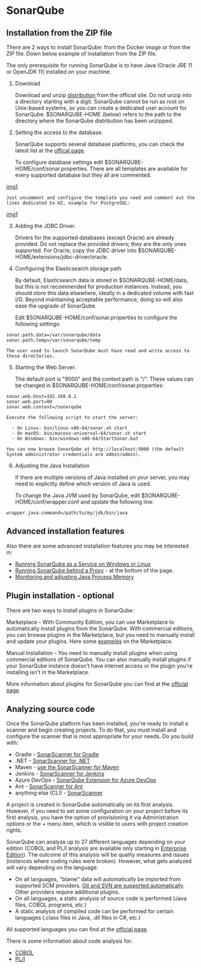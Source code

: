 # SonarQube

## Installation from the ZIP file

There are 2 ways to install SonarQube: from the Docker image or from the ZIP file. Down below example of installation from the ZIP file.

The only prerequisite for running SonarQube is to have Java (Oracle JRE 11 or OpenJDK 11) installed on your machine.

1.  Download

    Download and unzip [distribution](https://www.sonarqube.org/downloads/) from the official site.
    Do not unzip into a directory starting with a digit.
    SonarQube cannot be run as root on Unix-based systems, so you can create a dedicated user account for SonarQube.
    $SONARQUBE-HOME (below) refers to the path to the directory where the SonarQube distribution has been unzipped.

2.  Setting the access to the database.

    SonarQube supports several database platforms, you can check the latest list at the [offical page](https://docs.sonarqube.org/latest/requirements/requirements/).

    To configure database settings edit $SONARQUBE-HOME/conf/sonar.properties. 
    There are all templates are available for every supported database but they all are commented.

[img1](img/img1.png)

    Just uncomment and configure the template you need and comment out the lines dedicated to H2, example for PostgreSQL:

[img1](img/img2.png)

3. Adding the JDBC Driver.

    Drivers for the supported databases (except Oracle) are already provided. Do not replace the provided drivers; they are the only ones supported.
    For Oracle, copy the JDBC driver into $SONARQUBE-HOME/extensions/jdbc-driver/oracle.

4. Configuring the Elasticsearch storage path

    By default, Elasticsearch data is stored in $SONARQUBE-HOME/data, but this is not recommended for production instances. Instead, you should store this data elsewhere, ideally in a dedicated volume with fast I/O. Beyond maintaining acceptable performance, doing so will also ease the upgrade of SonarQube.

    Edit $SONARQUBE-HOME/conf/sonar.properties to configure the following settings:

```
sonar.path.data=/var/sonarqube/data
sonar.path.temp=/var/sonarqube/temp
```

    The user used to launch SonarQube must have read and write access to those directories.

5. Starting the Web Server.

    The default port is "9000" and the context path is "/". These values can be changed in $SONARQUBE-HOME/conf/sonar.properties:

```
sonar.web.host=192.168.0.1
sonar.web.port=80
sonar.web.context=/sonarqube
```

    Execute the following script to start the server:

      - On Linux: bin/linux-x86-64/sonar.sh start
      - On macOS: bin/macosx-universal-64/sonar.sh start
      - On Windows: bin/windows-x86-64/StartSonar.bat

    You can now browse SonarQube at http://localhost:9000 (the default System administrator credentials are admin/admin).

6. Adjusting the Java Installation

    If there are multiple versions of Java installed on your server, you may need to explicitly define which version of Java is used.

    To change the Java JVM used by SonarQube, edit $SONARQUBE-HOME/conf/wrapper.conf and update the following line:

```
wrapper.java.command=/path/to/my/jdk/bin/java
```

## Advanced installation features

Also there are some advanced installation features you may be interested in:

  - [Running SonarQube as a Service on Windows or Linux](https://docs.sonarqube.org/latest/setup/operate-server/)
  - [Running SonarQube behind a Proxy](https://docs.sonarqube.org/latest/setup/operate-server/) - at the bottom of the page.
  - [Monitoring and adjusting Java Process Memory](https://docs.sonarqube.org/latest/instance-administration/monitoring/)

## Plugin installation - optional

There are two ways to install plugins in SonarQube:

Marketplace - With Community Edition, you can use Marketplace to automatically install plugins from the SonarQube. With commercial editions, you can browse plugins in the Marketplace, but you need to manually install and update your plugins.
Here some [examples](https://github.com/marketplace?query=sonarqube) on the Marketplace.

Manual Installation - You need to manually install plugins when using commercial editions of SonarQube. You can also manually install plugins if your SonarQube instance doesn't have internet access or the plugin you're installing isn't in the Marketplace.

More information about plugins for SonarQube you can find at the [official page](https://docs.sonarqube.org/latest/setup/install-plugin/).

## Analyzing source code

Once the SonarQube platform has been installed, you're ready to install a scanner and begin creating projects. To do that, you must install and configure the scanner that is most appropriate for your needs. Do you build with:

  - Gradle - [SonarScanner for Gradle](https://docs.sonarqube.org/latest/analysis/scan/sonarscanner-for-gradle/)
  - .NET - [SonarScanner for .NET](https://docs.sonarqube.org/latest/analysis/scan/sonarscanner-for-msbuild/)
  - Maven - [use the SonarScanner for Maven](https://docs.sonarqube.org/latest/analysis/scan/sonarscanner-for-maven/)
  - Jenkins - [SonarScanner for Jenkins](https://docs.sonarqube.org/latest/analysis/scan/sonarscanner-for-jenkins/)
  - Azure DevOps - [SonarQube Extension for Azure DevOps](https://docs.sonarqube.org/latest/analysis/scan/sonarscanner-for-azure-devops/)
  - Ant - [SonarScanner for Ant](https://docs.sonarqube.org/latest/analysis/scan/sonarscanner-for-ant/)
  - anything else (CLI) - [SonarScanner](https://docs.sonarqube.org/latest/analysis/scan/sonarscanner/)

A project is created in SonarQube automatically on its first analysis. However, if you need to set some configuration on your project before its first analysis, you have the option of provisioning it via Administration options or the + menu item, which is visible to users with project creation rights.

SonarQube can analyze up to 27 different languages depending on your edition (COBOL and PL/I analysis are available only starting in [Enterprise Edition](https://www.sonarqube.org/enterprise-edition/)). The outcome of this analysis will be quality measures and issues (instances where coding rules were broken). However, what gets analyzed will vary depending on the language:
  - On all languages, "blame" data will automatically be imported from supported SCM providers. [Git and SVN are supported automatically](https://docs.sonarqube.org/latest/analysis/scm-integration/). Other providers require additional plugins.
  - On all languages, a static analysis of source code is performed (Java files, COBOL programs, etc.)
  - A static analysis of compiled code can be performed for certain languages (.class files in Java, .dll files in C#, etc.)

All supported languages you can find at the [official page](https://docs.sonarqube.org/latest/analysis/languages/overview/).

There is some information about code analysis for:
  - [COBOL](https://docs.sonarqube.org/latest/analysis/languages/cobol/)
  - [PL/I](https://docs.sonarqube.org/latest/analysis/languages/pli/)































